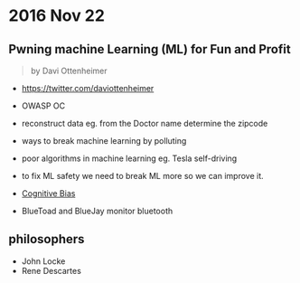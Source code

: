 # 2016 Nov 22

## Pwning machine Learning (ML) for Fun and Profit

> by Davi Ottenheimer

- https://twitter.com/daviottenheimer
- OWASP OC

- reconstruct data eg. from the Doctor name determine the zipcode
- ways to break machine learning by polluting
- poor algorithms in machine learning eg. Tesla self-driving
- to fix ML safety we need to break ML more so we can improve it.
- [Cognitive Bias](https://en.wikipedia.org/wiki/Cognitive_bias)

- BlueToad and BlueJay monitor bluetooth

## philosophers
- John Locke
- Rene Descartes


